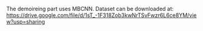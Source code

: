 The demoireing part uses MBCNN.
Dataset can be downloaded at: https://drive.google.com/file/d/1sT_-1F318Zob3kwNrTSvFwzr6L6ce8YM/view?usp=sharing